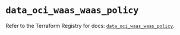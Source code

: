 # `data_oci_waas_waas_policy`

Refer to the Terraform Registry for docs: [`data_oci_waas_waas_policy`](https://registry.terraform.io/providers/oracle/oci/7.19.0/docs/data-sources/waas_waas_policy).
